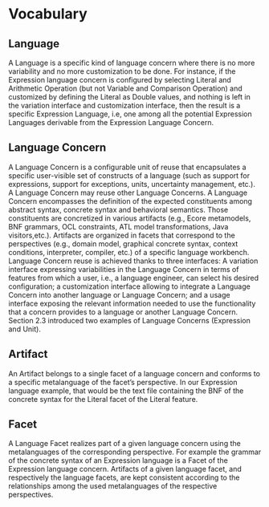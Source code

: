 # Vocabulary

## Language

A Language is a specific kind of language concern where there is no more
variability and no more customization to be done.
For instance, if the Expression language concern is configured by selecting
Literal and Arithmetic Operation (but not Variable and Comparison Operation) and
customized by defining the Literal as Double values, and nothing is left in the
variation interface and customization interface, then the result is a specific
Expression Language, i.e, one among all the potential Expression Languages
derivable from the Expression Language Concern.

## Language Concern

A Language Concern is a configurable unit of reuse that encapsulates a specific
user-visible set of constructs of a language (such as support for expressions,
support for exceptions, units, uncertainty management, etc.).
A Language Concern may reuse other Language Concerns.
A Language Concern encompasses the definition of the expected constituents among
abstract syntax, concrete syntax and behavioral semantics.
Those constituents are concretized in various artifacts (e.g., Ecore metamodels,
BNF grammars, OCL constraints, ATL model transformations, Java visitors,etc.).
Artifacts are organized in facets that correspond to the perspectives (e.g.,
domain model, graphical concrete syntax, context conditions, interpreter,
compiler, etc.) of a specific language workbench.
Language Concern reuse is achieved thanks to three interfaces: A variation
interface expressing variabilities in the Language Concern in terms of features
from which a user, i.e., a language engineer, can select his desired
configuration; a customization interface allowing to integrate a Language
Concern into another language or Language Concern; and a usage interface
exposing the relevant information needed to use the functionality that a concern
provides to a language or another Language Concern. Section 2.3 introduced two
examples of Language Concerns (Expression and Unit).


## Artifact

An Artifact belongs to a single facet of a language concern and conforms to a
specific metalanguage of the facet’s perspective.
In our Expression language example, that would be the text file containing the
BNF of the concrete syntax for the Literal facet of the Literal feature.

## Facet
A Language Facet realizes part of a given language concern using the
metalanguages of the corresponding perspective.
For example the grammar of the concrete syntax of an Expression language is a
Facet of the Expression language concern.
Artifacts of a given language facet, and respectively the language facets, are
kept consistent according to the relationships among the used metalanguages of
the respective perspectives.
